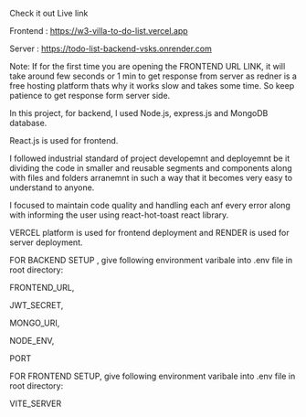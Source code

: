 
Check it out Live link  

Frontend : https://w3-villa-to-do-list.vercel.app

Server : https://todo-list-backend-vsks.onrender.com

Note: If for the first time you are opening the FRONTEND URL LINK, it will take around few seconds or 1 min to get response from server as redner is a free hosting platform thats why it works slow and takes some time.
So keep patience to get response form server side.

In this project, for backend, I used Node.js, express.js and MongoDB database. 

React.js is used for frontend. 

I followed industrial standard of project developemnt and deployemnt be it dividing the code in smaller and reusable segments and components along with files and folders arranemnt in such a way that it becomes very easy to 
understand to anyone.

I focused to maintain code quality and handling each anf every error along with informing the user using react-hot-toast react library.

VERCEL platform is used for frontend deployment and RENDER is used for server deployment.

FOR BACKEND SETUP , give following environment varibale into .env file in root directory:

FRONTEND_URL, 

JWT_SECRET, 

MONGO_URI, 

NODE_ENV, 

PORT

FOR FRONTEND SETUP, give following environment varibale into .env file in root directory:

VITE_SERVER


